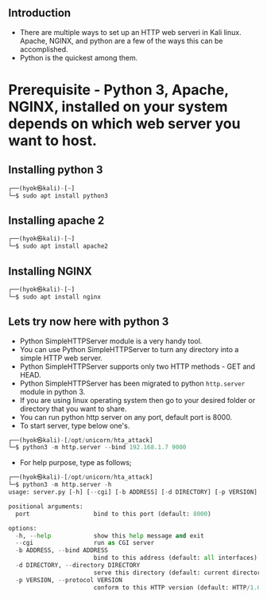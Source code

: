 ## Introduction 
- There are multiple ways to set up an HTTP web serveri in Kali linux. Apache, NGINX, and python are a few of the ways this can be accomplished.
- Python is the quickest among them. 

# Prerequisite - Python 3, Apache, NGINX, installed on your system depends on which web server you want to host.

## Installing python 3
```python
┌──(hyok㉿kali)-[~]
└─$ sudo apt install python3 
```

## Installing apache 2
```python
┌──(hyok㉿kali)-[~]
└─$ sudo apt install apache2
```

## Installing NGINX 
```python
┌──(hyok㉿kali)-[~]
└─$ sudo apt install nginx
```

## Lets try now here with python 3
- Python SimpleHTTPServer module is a very handy tool. 
- You can use Python SimpleHTTPServer to turn any directory into a simple HTTP web server. 
- Python SimpleHTTPServer supports only two HTTP methods - GET and HEAD.
- Python SimpleHTTPServer has been migrated to python `http.server` module in python 3.
- If you are using linux operating system then go to your desired folder or directory that you want to share.
- You can run python http server on any port, default port is 8000.
- To start server, type below one's.
```python 
┌──(hyok㉿kali)-[/opt/unicorn/hta_attack]
└─$ python3 -m http.server --bind 192.168.1.7 9000 
```

- For help purpose, type as follows;
```python
┌──(hyok㉿kali)-[/opt/unicorn/hta_attack]
└─$ python3 -m http.server -h
usage: server.py [-h] [--cgi] [-b ADDRESS] [-d DIRECTORY] [-p VERSION] [port]

positional arguments:
  port                  bind to this port (default: 8000)

options:
  -h, --help            show this help message and exit
  --cgi                 run as CGI server
  -b ADDRESS, --bind ADDRESS
                        bind to this address (default: all interfaces)
  -d DIRECTORY, --directory DIRECTORY
                        serve this directory (default: current directory)
  -p VERSION, --protocol VERSION
                        conform to this HTTP version (default: HTTP/1.0)
```

